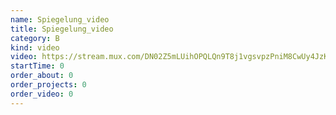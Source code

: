 ```yaml
---
name: Spiegelung_video
title: Spiegelung_video
category: B
kind: video
video: https://stream.mux.com/DN02Z5mLUihOPQLQn9T8j1vgsvpzPniM8CwUy4JzKtGg.m3u8
startTime: 0
order_about: 0
order_projects: 0
order_video: 0
---
```

